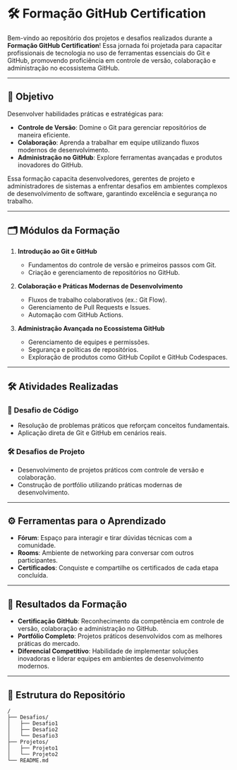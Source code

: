 # 🛠️ Formação GitHub Certification  

Bem-vindo ao repositório dos projetos e desafios realizados durante a **Formação GitHub Certification**! Essa jornada foi projetada para capacitar profissionais de tecnologia no uso de ferramentas essenciais do Git e GitHub, promovendo proficiência em controle de versão, colaboração e administração no ecossistema GitHub.  

---

## 🎯 Objetivo  

Desenvolver habilidades práticas e estratégicas para:  
- **Controle de Versão**: Domine o Git para gerenciar repositórios de maneira eficiente.  
- **Colaboração**: Aprenda a trabalhar em equipe utilizando fluxos modernos de desenvolvimento.  
- **Administração no GitHub**: Explore ferramentas avançadas e produtos inovadores do GitHub.  

Essa formação capacita desenvolvedores, gerentes de projeto e administradores de sistemas a enfrentar desafios em ambientes complexos de desenvolvimento de software, garantindo excelência e segurança no trabalho.  

---

## 🗂️ Módulos da Formação  

1. **Introdução ao Git e GitHub**  
   - Fundamentos do controle de versão e primeiros passos com Git.  
   - Criação e gerenciamento de repositórios no GitHub.  

2. **Colaboração e Práticas Modernas de Desenvolvimento**  
   - Fluxos de trabalho colaborativos (ex.: Git Flow).  
   - Gerenciamento de Pull Requests e Issues.  
   - Automação com GitHub Actions.  

3. **Administração Avançada no Ecossistema GitHub**  
   - Gerenciamento de equipes e permissões.  
   - Segurança e políticas de repositórios.  
   - Exploração de produtos como GitHub Copilot e GitHub Codespaces.  

---

## 🛠️ Atividades Realizadas  

### 🧩 **Desafio de Código**  
- Resolução de problemas práticos que reforçam conceitos fundamentais.  
- Aplicação direta de Git e GitHub em cenários reais.  

### 🛠️ **Desafios de Projeto**  
- Desenvolvimento de projetos práticos com controle de versão e colaboração.  
- Construção de portfólio utilizando práticas modernas de desenvolvimento.  

---

## ⚙️ Ferramentas para o Aprendizado  

- **Fórum**: Espaço para interagir e tirar dúvidas técnicas com a comunidade.  
- **Rooms**: Ambiente de networking para conversar com outros participantes.  
- **Certificados**: Conquiste e compartilhe os certificados de cada etapa concluída.  

---

## 🏅 Resultados da Formação  

- **Certificação GitHub**: Reconhecimento da competência em controle de versão, colaboração e administração no GitHub.  
- **Portfólio Completo**: Projetos práticos desenvolvidos com as melhores práticas do mercado.  
- **Diferencial Competitivo**: Habilidade de implementar soluções inovadoras e liderar equipes em ambientes de desenvolvimento modernos.  

---

## 📂 Estrutura do Repositório  

```plaintext
/
├── Desafios/
│   ├── Desafio1
│   ├── Desafio2
│   └── Desafio3
├── Projetos/
│   ├── Projeto1
│   └── Projeto2
└── README.md
